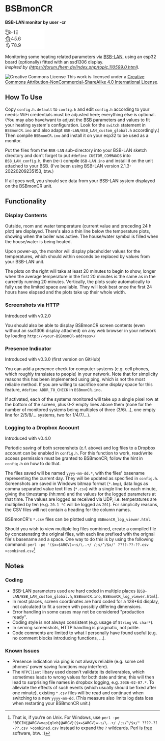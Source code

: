 # BSBmonCR
**BSB-LAN monitor by user -cr**

![BSBmonCR](BSBmonCR.gif)

Monitoring some heating related parameters via [BSB-LAN](https://github.com/fredlcore/bsb-lan),
using an esp32 board (optionally) fitted with an ssd1306 display.
<br>
*Inspired by (https://forum.fhem.de/index.php/topic,110599.0.html).*

![Creative Commons License](https://i.creativecommons.org/l/by-nc-sa/4.0/88x31.png)
This work is licensed under a
[Creative Commons Attribution-NonCommercial-ShareAlike 4.0 International License](http://creativecommons.org/licenses/by-nc-sa/4.0/).

## How To Use

Copy `config.h.default` to `config.h` and edit `config.h` according to your needs:
WiFi credentials must be adjusted here; everything else is optional.
(You may also have/want to adjust the BSB parameters and values to fit your
heating system's configuration. Look for the `switch` statement in
`BSBmonCR.ino` and also adapt `BSB-LAN/BSB_LAN_custom_global.h` accordingly.)
Then compile `BSBmonCR.ino` and install it on your esp32 to be used as a monitor.

Put the files from the `BSB-LAN` sub-directory into your BSB-LAN sketch directory
and don't forget to put `#define CUSTOM_COMMANDS` into `BSB_LAN_config.h`,
then (re-) compile `BSB-LAN.ino` and install it on the unit attached to your BSB.
(I've been using BSB-LAN version 2.1.3-20220209235153, btw.)

If all goes well, you should see data from your BSB-LAN system displayed
on the BSBmonCR unit.

## Functionality

### Display Contents

Outside, room and water temperature (current value and preceding 24 h plot)
are displayed. There's also a thin line below the temperature plots, showing
when the boiler was active.
The house/water symbol is filled when the house/water is being heated.
  
Upon power-up, the monitor will display placeholder values for the
temperatures, which should within seconds be replaced by values from your
BSB-LAN unit.

The plots on the right will take at least 20 minutes to begin to show,
longer when the average temperature in the first 20 minutes is the same
as in the currently running 20 minutes. Vertically, the plots scale
automatically to fully use the limited space available. They will look best
once the first 24 hours have elapsed and the plots take up their whole width.

### Screenshots via HTTP

Introduced with v0.2.0

You should also be able to display BSBmonCR screen contents
(even without an ssd1306 display attached) on any web browser in your network
by loading `http://<your-BSBmonCR-address>/`

### Presence Indicator

Introduced with v0.3.0 (first version on GitHub)

You can add a presence check for computer systems (e.g. cell phones, which
roughly translates to people) in your network. Note that for simplicity
reasons this has been implemented using ping, which is not the most
reliable method. If you are willing to sacrifice some display space for
this feature, `#define ADDR_TO_CHECK` in `BSBmonCR.ino`.

If activated, each of the systems monitored will take up a single pixel
row at the bottom of the screen, plus 0-2 empty lines above them (none
for the number of monitored systems being multiples of three (3/6/...),
one empty line for 2/5/8/... systems, two for 1/4/7/...).

### Logging to a Dropbox Account

Introduced with v0.4.0

Periodic saving of both screenshots (c.f. above) and log files to a
Dropbox account can be enabled in `config.h`. For this function to work,
read/write access permission must be granted to BSBmonCR; follow the
hint in `config.h` on how to do that.

The files saved will be named `yyyy-mm-dd.*`, with the files' basename
representing the current day. They will be updated as specified in
`config.h`. Screenshots are saved in Windows bitmap format (`*.bmp`),
data logs as comma separated value text files (`*.csv`) with a single
line for each minute, giving the timestamp (hh:mm) and the values for
the logged parameters at that time. The values are logged as
received via UDP, i.e. temperatures are multiplied by ten
(e.g. `20.1 °C` will be logged as `201`). For simplicity reasons,
the CSV files will not contain a heading for the column names.

BSBmonCR's `*.csv` files can be plotted using `BSBmonCR_log_viewer.html`.

Should you wish to view multiple log files combined, create a compiled
file by concatenating the original files, with each line prefixed with
the orignal file's basename and a space. One way to do this is by using
the following command:
`perl -pe '($x=$ARGV)=~s/\..+/ /;s/^/$x/' ????-??-??.csv >combined.csv`[^1]

[^1]: That is, if you're on Unix. For Windows, use
`perl -pe "BEGIN{@ARGV=map{glob}@ARGV}($x=$ARGV)=~s/\..+/ /;s/^/$x/" ????-??-??.csv >combined.csv`
instead to expand the `?` wildcards. Perl is [free](https://perl.org) software, btw. :)

## Notes

### Coding

* BSB-LAN parameters used are hard coded in multiple places
  (`BSB-LAN/BSB_LAN_custom_global.h`, `BSBmonCR.ino`, `BSBmonCR_log_viewer.html`). 
* In most places, screen coordinates are hard coded for a 128*64 display,
  not calculated to fit a screen with possibly differing dimensions.
* Error handling in some cases may not be considered "production ready".
* Coding style is not always consistent (e.g. usage of `String` vs. `char*`).
* In serving screenshots, HTTP handling is pragmatic, not polite.
* Code comments are limited to what I personally have found useful
  (e.g. no comment blocks introducing functions, ...).

### Known Issues

* Presence indication via ping is not always reliable
  (e.g. some cell phones' power saving functions may interfere).
* The `NTPClient` libary used doesn't validate its deliverables,
  which sometimes leads to wrong values for both date and time;
  this will then lead to surprising file names in dropbox logging,
  e.g. `2036-02-07.*`. To alleviate the effects of such events (which
  usually should be fixed after one minute), existing `*.csv` files
  will be read and continued when switching to a new `yyyy-mm-dd`.
  (This measure also limits log data loss when restarting your
  BSBmonCR unit.)
